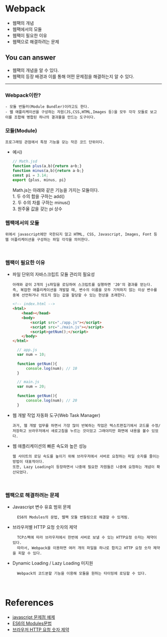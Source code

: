 # Webpack

- 웹팩의 개념
- 웹팩에서의 모듈
- 웹팩이 필요한 이유
- 웹팩으로 해결하려는 문제

## You can answer
- 웹팩의 개념을 알 수 있다.
- 웹팩의 등장 배경과 이를 통해 어떤 문제점을 해결하는지 알 수 있다.
  
---
### Webpack이란?
    - 모듈 번들러(Module Bundler)이라고도 한다.
    - 웹 애플리케이션을 구성하는 자원(JS,CSS,HTML,Images 등)을 모두 각각 모듈로 보고 이를 조합해 병합된 하나의 결과물을 만드는 도구이다.

### 모듈(Module)
    프로그래밍 관점에서 특정 기능을 갖는 작은 코드 단위이다.

- 예시)
    ```javascript
    // Math.jsd
    function plus(a,b){return a+b;}
    function minus(a,b){return a-b;}
    const pi = 3.14;
    export {plus, minus, pi}
    ```
    Math.js는 아래와 같은 기능을 가지는 모듈이다.   
      1. 두 수의 합을 구하는 add()   
      2. 두 수의 차를 구하는 minus()   
      3. 원주율 값을 갖는 pi 상수
   
### 웹팩에서의 모듈
    위에서 javascript에만 국한되지 않고 HTML, CSS, Javascript, Images, Font 등 웹 어플리케이션을 구성하는 파일 각각을 의미한다.
<br/>

### 웹팩이 필요한 이유
- 파일 단위의 자바스크립트 모듈 관리의 필요성   
  ```
  아래와 같이 2개의 js파일을 로딩하여 스크립트를 실행하면 '20'의 결과를 얻는다.    
  즉, 복잡한 애플리케이션을 개발할 때, 변수의 이름을 모두 기억하지 않는 이상 변수를 중복 선언하거나 의도치 않는 값을 할당할 수 있는 현상을 초래한다.
  ```
 

  ```html
  <!-- index.html -->
  <html>
      <head></head>
      <body>
          <script src="./app.js"></script>
          <script src="./main.js"></script>
          <script>getNum();</script>
      </body>
  </html>
  ```

  ```javascript
    // app.js
    var num = 10;
    
    function getNum(){
        console.log(num); // 10
    }
  ```
  ```javascript
    // main.js
    var num = 20;
    
    function getNum(){
        console.log(num); // 20
    }
  ```
  

- 웹 개발 작업 자동화 도구(Web Task Manager)
    ```
  과거, 웹 개발 업무를 하면서 가장 많이 반복하는 작업은 텍스트편집기에서 코드를 수정/저장하고 브라우저에서 새로고침을 누르는 것이었고 그래야지만 화면에 내용을 볼수 있었다.  
    ```
- 웹 애플리케이션의 빠른 속도와 높은 성능
  ```
  웹 사이트의 로딩 속도를 높이기 위해 브라우저에서 서버로 요청하는 파일 숫자를 줄이는 방법이 대표적이다.
  또한, Lazy Loading이 등장하면서 나중에 필요한 자원들은 나중에 요청하는 개념이 확산되었다. 
  ```

<br/>

### 웹팩으로 해결하려는 문제
- Javascript 변수 유효 범위 문제
  
        ES6의 Modules의 문법, 웹팩 모듈 번들링으로 해결할 수 있게됨.
- 브라우저별 HTTP 요청 숫자의 제약

        TCP스펙에 따라 브라우저에서 한번에 서버로 보낼 수 있는 HTTP요청 숫자는 제약이 있다.
        따라서, Webpack을 이용하면 여러 개의 파일을 하나로 합치고 HTTP 요청 숫자 제약을 피할 수 있다.
- Dynamic Loading / Lazy Loading 미지원

        Webpack의 코드분할 기능을 이용해 모듈을 원하는 타이밍에 로딩할 수 있다.

<br/>

# References
- [javascript 문제점 예제](https://codesandbox.io/s/dreamy-beaver-jv33j?file=/index.html)   
- [ES6의 Modules문법](https://babeljs.io/docs/en/learn#introduction)
- [브라우저 HTTP 요청 숫자 제약](https://medium.com/@syalot005006/%EB%B8%8C%EB%9D%BC%EC%9A%B0%EC%A0%80-http-%EC%B5%9C%EB%8C%80-%EC%97%B0%EA%B2%B0%EC%88%98-%EC%95%8C%EC%95%84%EB%B3%B4%EA%B8%B0-3f7aa1453bc2)